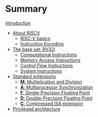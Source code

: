 # Summary

[Introduction](README.md)

- [About RISCV]()
  + [RISC-V basics](riscv/overview.md)
  + [Instruction Encoding](riscv/encoding.md)
- [The base set: RV32I](rv32i.md)
  + [Computational Instructions](rv32i/computational.md)
  + [Memory Access Instructions](rv32i/memoryaccess.md)
  + [Control Flow Instructions](rv32i/controlflow.md)
  + [System Instructions](rv32i/system.md)
- [Standard extensions]()
  + [**M**: Multiplication and Division]()
  + [**A**: Multiprocessor Synchronization]()
  + [**F**: Single-Precision Floating Point]()
  + [**D**: Double-Precision Floating Point]()
  + [**C**: Compressed ISA extension]()
- [Privileged architecture]()

